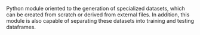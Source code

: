 Python module oriented to the generation of specialized datasets, which can be created from scratch or derived from external files. In addition, this module is also capable of separating these datasets into training and testing dataframes.
